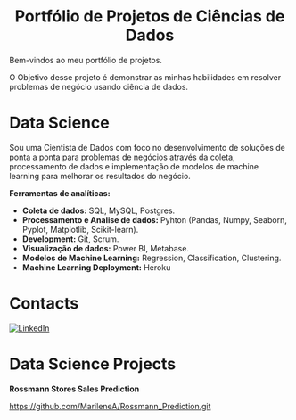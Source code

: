 
# <center>Portfólio de Projetos de Ciências de Dados</center>

Bem-vindos ao meu portfólio de projetos.

O Objetivo desse projeto é demonstrar as minhas habilidades em resolver problemas de negócio usando ciência de dados.


# Data Science

Sou uma Cientista de Dados com foco no desenvolvimento de soluções de ponta a ponta para problemas de negócios através da coleta, processamento de dados e implementação de modelos de machine learning para melhorar os resultados do negócio.

**Ferramentas de analíticas:**
- **Coleta de dados:** SQL, MySQL, Postgres.
- **Processamento e Analise de dados:** Pyhton (Pandas, Numpy, Seaborn, Pyplot, Matplotlib, Scikit-learn).
- **Development:** Git, Scrum.
- **Visualização de dados:** Power BI, Metabase.
- **Modelos de Machine Learning:** Regression, Classification, Clustering.
- **Machine Learning Deployment:** Heroku

# Contacts

[<img alt="LinkedIn" src="https://img.shields.io/badge/LinkedIn-0077B5?style=for-the-badge&logo=linkedin&logoColor=white"/>]( https://www.linkedin.com/in/marilenesousa/)

# Data Science Projects

**Rossmann Stores Sales Prediction**

https://github.com/MarileneA/Rossmann_Prediction.git

  

